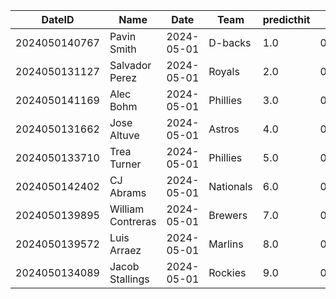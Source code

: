 DateID         |  Name               |  Date        |  Team       |  predicthit  |  predicthitproba     |  hitbool  |  Last7DaysAVG  |  Last15DaysAVG  |  Last30DaysAVG
---------------|---------------------|--------------|-------------|--------------|----------------------|-----------|----------------|-----------------|---------------
2024050140767  |  Pavin Smith        |  2024-05-01  |  D-backs    |  1.0         |  0.6467389721757143  |  False    |  0.333         |  0.25           |  0.25
2024050131127  |  Salvador Perez     |  2024-05-01  |  Royals     |  2.0         |  0.6194221240505865  |  False    |  0.429         |  0.378          |  0.368
2024050141169  |  Alec Bohm          |  2024-05-01  |  Phillies   |  3.0         |  0.6162514267571215  |  False    |  0.533         |  0.5            |  0.37
2024050131662  |  Jose Altuve        |  2024-05-01  |  Astros     |  4.0         |  0.6149931770574764  |  False    |  0.286         |  0.255          |  0.347
2024050133710  |  Trea Turner        |  2024-05-01  |  Phillies   |  5.0         |  0.6088042169707072  |  False    |  0.406         |  0.397          |  0.361
2024050142402  |  CJ Abrams          |  2024-05-01  |  Nationals  |  6.0         |  0.6072017550688229  |  False    |  0.231         |  0.294          |  0.305
2024050139895  |  William Contreras  |  2024-05-01  |  Brewers    |  7.0         |  0.6054213664926718  |  False    |  0.357         |  0.298          |  0.35
2024050139572  |  Luis Arraez        |  2024-05-01  |  Marlins    |  8.0         |  0.6042521091553562  |  False    |  0.36          |  0.317          |  0.33
2024050134089  |  Jacob Stallings    |  2024-05-01  |  Rockies    |  9.0         |  0.6039664004345127  |  False    |  0.333         |  0.385          |  0.286
